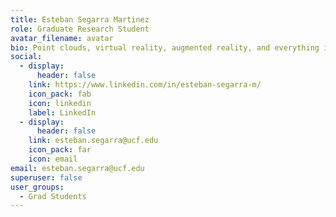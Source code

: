 ```yaml
---
title: Esteban Segarra Martinez
role: Graduate Research Student
avatar_filename: avatar
bio: Point clouds, virtual reality, augmented reality, and everything in-between
social:
  - display:
      header: false
    link: https://www.linkedin.com/in/esteban-segarra-m/
    icon_pack: fab
    icon: linkedin
    label: LinkedIn
  - display:
      header: false
    link: esteban.segarra@ucf.edu
    icon_pack: far
    icon: email
email: esteban.segarra@ucf.edu
superuser: false
user_groups:
  - Grad Students
---
```

